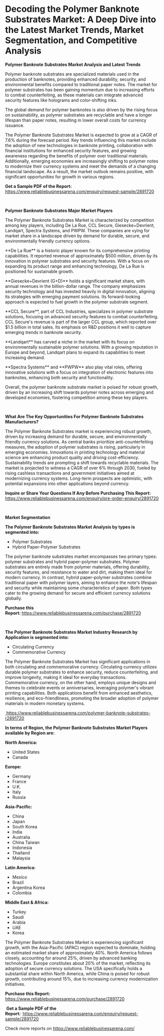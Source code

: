 <p><h1>Decoding the Polymer Banknote Substrates Market: A Deep Dive into the Latest Market Trends, Market Segmentation, and Competitive Analysis</h1></p><p><strong>Polymer Banknote Substrates Market Analysis and Latest Trends</strong></p>
<p><p>Polymer banknote substrates are specialized materials used in the production of banknotes, providing enhanced durability, security, and environmental benefits compared to traditional paper notes. The market for polymer substrates has been gaining momentum due to increasing efforts to combat counterfeiting, as these materials can integrate advanced security features like holograms and color-shifting inks. </p><p>The global demand for polymer banknotes is also driven by the rising focus on sustainability, as polymer substrates are recyclable and have a longer lifespan than paper notes, resulting in lower overall costs for currency issuance. </p><p>The Polymer Banknote Substrates Market is expected to grow at a CAGR of 7.6% during the forecast period. Key trends influencing this market include the adoption of new technologies in banknote printing, collaboration with financial institutions for enhanced security features, and growing awareness regarding the benefits of polymer over traditional materials. Additionally, emerging economies are increasingly shifting to polymer notes to modernize their currency systems and meet the demands of a changing financial landscape. As a result, the market outlook remains positive, with significant opportunities for growth in various regions.</p></p>
<p><strong>Get a Sample PDF of the Report:&nbsp;</strong> <a href="https://www.reliablebusinessarena.com/enquiry/request-sample/2891720?utm_campaign=3173&utm_medium=2&utm_source=Github&utm_content=ia&utm_term=14032025&utm_id=polymer-banknote-substrates">https://www.reliablebusinessarena.com/enquiry/request-sample/2891720</a></p>
<p>&nbsp;</p>
<p><strong>Polymer Banknote Substrates Major Market Players</strong></p>
<p><p>The Polymer Banknote Substrates Market is characterized by competition among key players, including De La Rue, CCL Secure, Giesecke+Devrient, Landqart, Spectra Systems, and PWPW. These companies are vying for market share in a landscape driven by demand for durable, secure, and environmentally friendly currency options.</p><p>**De La Rue** is a historic player known for its comprehensive printing capabilities. It reported revenue of approximately $500 million, driven by its innovation in polymer substrates and security features. With a focus on expanding its product range and enhancing technology, De La Rue is positioned for sustainable growth.</p><p>**Giesecke+Devrient (G+D)** holds a significant market share, with annual revenues in the billion-dollar range. The company emphasizes security technology and has invested heavily in digital innovation, aligning its strategies with emerging payment solutions. Its forward-looking approach is expected to fuel growth in the polymer substrate segment.</p><p>**CCL Secure**, part of CCL Industries, specializes in polymer substrate solutions, focusing on advanced security features to combat counterfeiting. CCL Secure's revenue is part of the larger CCL group, which reported over $1.5 billion in total sales. Its emphasis on R&D positions it well to capture emerging trends in banknote security.</p><p>**Landqart** has carved a niche in the market with its focus on environmentally sustainable polymer solutions. With a growing reputation in Europe and beyond, Landqart plans to expand its capabilities to meet increasing demand.</p><p>**Spectra Systems** and **PWPW** also play vital roles, offering innovative solutions with a focus on integration of electronic features into banknotes, enhancing both security and functionality.</p><p>Overall, the polymer banknote substrate market is poised for robust growth, driven by an increasing shift towards polymer notes across emerging and developed economies, fostering competition among these key players.</p></p>
<p>&nbsp;</p>
<p><strong>What Are The Key Opportunities For Polymer Banknote Substrates Manufacturers?</strong></p>
<p><p>The Polymer Banknote Substrates market is experiencing robust growth, driven by increasing demand for durable, secure, and environmentally friendly currency solutions. As central banks prioritize anti-counterfeiting measures, the adoption of polymer substrates is rising, particularly in emerging economies. Innovations in printing technology and material science are enhancing product quality and driving cost-efficiency. Sustainability trends are prompting a shift towards recyclable materials. The market is projected to witness a CAGR of over 6% through 2030, fueled by rising cashless transactions and government initiatives aimed at modernizing currency systems. Long-term prospects are optimistic, with potential expansions into other applications beyond currency.</p></p>
<p><strong>Inquire or Share Your Questions If Any Before Purchasing This Report:</strong> <a href="https://www.reliablebusinessarena.com/enquiry/pre-order-enquiry/2891720?utm_campaign=3173&utm_medium=2&utm_source=Github&utm_content=ia&utm_term=14032025&utm_id=polymer-banknote-substrates">https://www.reliablebusinessarena.com/enquiry/pre-order-enquiry/2891720</a></p>
<p>&nbsp;</p>
<p><strong>Market Segmentation</strong></p>
<p><strong>The Polymer Banknote Substrates Market Analysis by types is segmented into:</strong></p>
<p><ul><li>Polymer Substrates</li><li>Hybrid Paper-Polymer Substrates</li></ul></p>
<p><p>The polymer banknote substrates market encompasses two primary types: polymer substrates and hybrid paper-polymer substrates. Polymer substrates are entirely made from polymer materials, offering durability, security features, and resistance to water and dirt, making them ideal for modern currency. In contrast, hybrid paper-polymer substrates combine traditional paper with polymer layers, aiming to enhance the note's lifespan and security while maintaining some characteristics of paper. Both types cater to the growing demand for secure and efficient currency solutions globally.</p></p>
<p><strong>Purchase this Report:&nbsp;</strong><a href="https://www.reliablebusinessarena.com/purchase/2891720?utm_campaign=3173&utm_medium=2&utm_source=Github&utm_content=ia&utm_term=14032025&utm_id=polymer-banknote-substrates">https://www.reliablebusinessarena.com/purchase/2891720</a></p>
<p>&nbsp;</p>
<p><strong>The Polymer Banknote Substrates Market Industry Research by Application is segmented into:</strong></p>
<p><ul><li>Circulating Currency</li><li>Commemorative Currency</li></ul></p>
<p><p>The Polymer Banknote Substrates Market has significant applications in both circulating and commemorative currency. Circulating currency utilizes durable polymer substrates to enhance security, reduce counterfeiting, and improve longevity, making it ideal for everyday transactions. Commemorative currency, on the other hand, employs unique designs and themes to celebrate events or anniversaries, leveraging polymer's vibrant printing capabilities. Both applications benefit from enhanced aesthetics, resilience, and eco-friendliness, promoting the broader adoption of polymer materials in modern monetary systems.</p></p>
<p><a href="https://www.reliablebusinessarena.com/polymer-banknote-substrates-r2891720?utm_campaign=3173&utm_medium=2&utm_source=Github&utm_content=ia&utm_term=14032025&utm_id=polymer-banknote-substrates">&nbsp;https://www.reliablebusinessarena.com/polymer-banknote-substrates-r2891720</a></p>
<p><strong>In terms of Region, the Polymer Banknote Substrates Market Players available by Region are:</strong></p>
<p>
    <p> <strong> North America: </strong>
        <ul>
            <li>United States</li>
            <li>Canada</li>
        </ul>
        </p> 
    <p> <strong> Europe: </strong>
        <ul>
            <li>Germany</li>
            <li>France</li>
            <li>U.K.</li>
            <li>Italy</li>
            <li>Russia</li>
        </ul>
        </p> 
    <p> <strong> Asia-Pacific: </strong>
        <ul>
            <li>China</li>
            <li>Japan</li>
            <li>South Korea</li>
            <li>India</li>
            <li>Australia</li>
            <li>China Taiwan</li>
            <li>Indonesia</li>
            <li>Thailand</li>
            <li>Malaysia</li>
        </ul>
        </p> 
    <p> <strong> Latin America: </strong>
        <ul>
            <li>Mexico</li>
            <li>Brazil</li>
            <li>Argentina Korea</li>
            <li>Colombia</li>
        </ul>
        </p> 
    <p> <strong> Middle East & Africa: </strong>
        <ul>
            <li>Turkey</li>
            <li>Saudi</li>
            <li>Arabia</li>
            <li>UAE</li>
            <li>Korea</li>
        </ul>
    </p>
    </p>
<p><p>The Polymer Banknote Substrates Market is experiencing significant growth, with the Asia-Pacific (APAC) region expected to dominate, holding an estimated market share of approximately 40%. North America follows closely, accounting for around 25%, driven by advanced banking technologies. Europe constitutes about 20% of the market, reflecting its adoption of secure currency solutions. The USA specifically holds a substantial share within North America, while China is poised for robust growth, contributing around 15%, due to increasing currency modernization initiatives.</p></p>
<p><strong>Purchase this Report: </strong><a href="https://www.reliablebusinessarena.com/purchase/2891720?utm_campaign=3173&utm_medium=2&utm_source=Github&utm_content=ia&utm_term=14032025&utm_id=polymer-banknote-substrates">https://www.reliablebusinessarena.com/purchase/2891720</a></p>
<p>&nbsp;<strong>Get a Sample PDF of the Report:&nbsp;&nbsp;</strong><a href="https://www.reliablebusinessarena.com/enquiry/request-sample/2891720?utm_campaign=3173&utm_medium=2&utm_source=Github&utm_content=ia&utm_term=14032025&utm_id=polymer-banknote-substrates">https://www.reliablebusinessarena.com/enquiry/request-sample/2891720</a></p>
<p><strong></strong></p>
<p>Check more reports on <a href="https://www.reliablebusinessarena.com/?utm_campaign=3173&utm_medium=2&utm_source=Github&utm_content=ia&utm_term=14032025&utm_id=polymer-banknote-substrates">https://www.reliablebusinessarena.com/</a></p>